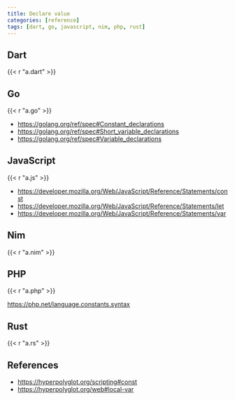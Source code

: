 ```yaml
---
title: Declare value
categories: [reference]
tags: [dart, go, javascript, nim, php, rust]
---
```


## Dart

{{< r "a.dart" >}}

## Go

{{< r "a.go" >}}

- <https://golang.org/ref/spec#Constant_declarations>
- <https://golang.org/ref/spec#Short_variable_declarations>
- <https://golang.org/ref/spec#Variable_declarations>

## JavaScript

{{< r "a.js" >}}

- <https://developer.mozilla.org/Web/JavaScript/Reference/Statements/const>
- <https://developer.mozilla.org/Web/JavaScript/Reference/Statements/let>
- <https://developer.mozilla.org/Web/JavaScript/Reference/Statements/var>

## Nim

{{< r "a.nim" >}}

## PHP

{{< r "a.php" >}}

<https://php.net/language.constants.syntax>

## Rust

{{< r "a.rs" >}}

## References

- <https://hyperpolyglot.org/scripting#const>
- <https://hyperpolyglot.org/web#local-var>
